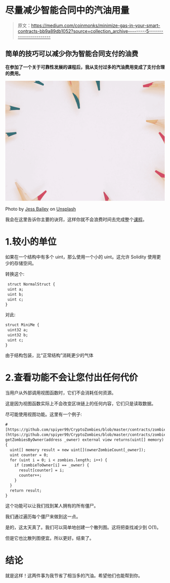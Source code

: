 # 尽量减少智能合同中的汽油用量

> 原文：<https://medium.com/coinmonks/minimize-gas-in-your-smart-contracts-bb9a89db1052?source=collection_archive---------5----------------------->

## 简单的技巧可以减少你为智能合同支付的油费

**在参加了一个关于可靠性发展的课程后，我从支付过多的汽油费用变成了支付合理的费用。**

![](img/a767e470b4137a8a874fdd9c59c09d80.png)

Photo by [Jess Bailey](https://unsplash.com/@jessbaileydesigns?utm_source=medium&utm_medium=referral) on [Unsplash](https://unsplash.com?utm_source=medium&utm_medium=referral)

我会在这里告诉你主要的诀窍，这样你就不会浪费时间去完成整个[课程](https://cryptozombies.io/)。

# 1.较小的单位

如果在一个结构中有多个 uint，那么使用一个小的 uint。这允许 Solidity 使用更少的存储空间。

转换这个:

```
 struct NormalStruct {
 uint a;
 uint b;
 uint c;
}
```

对此:

```
struct MiniMe {
 uint32 a;
 uint32 b;
 uint c;
}
```

由于结构包装，比“正常结构”消耗更少的气体

# 2.查看功能不会让您付出任何代价

当用户从外部调用视图函数时，它们不会消耗任何资源。

这是因为视图函数实际上不会改变区块链上的任何内容，它们只是读取数据。

尽可能使用视图功能。这里有一个例子:

```
# [https://github.com/spiyer99/CryptoZombies/blob/master/contracts/zombie_helper.sol#L36](https://github.com/spiyer99/CryptoZombies/blob/master/contracts/zombie_helper.sol#L36)function getZombiesByOwner(address _owner) external view returns(uint[] memory) {
  uint[] memory result = new uint[](ownerZombieCount[_owner]);
  uint counter = 0;
  for (uint i = 0; i < zombies.length; i++) {
    if (zombieToOwner[i] == _owner) {
      result[counter] = i;
      counter++;
    }
  }
  return result;
}
```

这个功能可以让我们找到某人拥有的所有僵尸。

我们通过遍历每个僵尸来做到这一点。

是的，这太天真了。我们可以简单地创建一个散列图。这将把查找减少到 O(1)。

但是它也比散列图便宜。所以更好。结束了。

# 结论

就是这样！这两件事为我节省了相当多的汽油。希望他们也能帮到你。